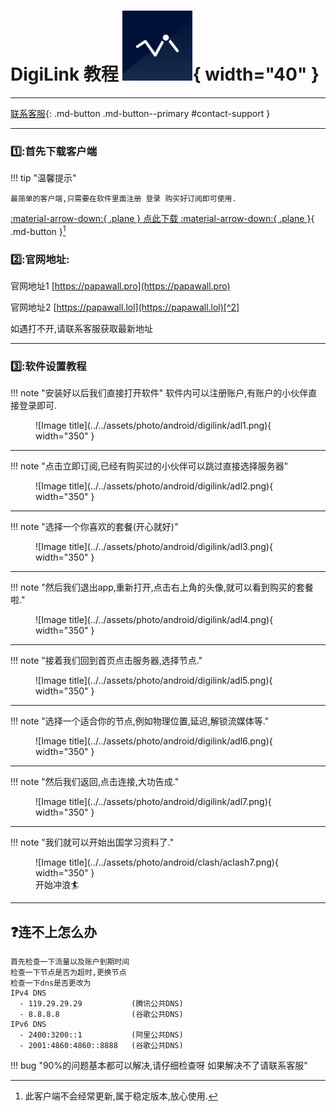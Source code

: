# DigiLink 教程  ![Image title](../../assets/photo/win/digilink/digilinklogo.png){ width="40" }
---

[联系客服](javascript:void(0);){: .md-button .md-button--primary #contact-support }

---

### 1️⃣:首先下载客户端
!!! tip "温馨提示"
    
    最简单的客户端,只需要在软件里面注册 登录 购买好订阅即可使用.
    
[:material-arrow-down:{ .plane } 点此下载 :material-arrow-down:{ .plane }](https://down.papawall.cc/Digilink_1.3.10.apk){ .md-button }[^1] 

### 2️⃣:官网地址:

官网地址1 [https://papawall.pro](https://papawall.pro)

官网地址2 [https://papawall.lol](https://papawall.lol)[^2] 

如遇打不开,请联系客服获取最新地址

---

### 3️⃣:软件设置教程

!!! note "安装好以后我们直接打开软件"
    软件内可以注册账户,有账户的小伙伴直接登录即可.
<figure markdown="span">
![Image title](../../assets/photo/android/digilink/adl1.png){ width="350" }
  <figcaption></figcaption>
</figure> 

---

!!! note "点击立即订阅,已经有购买过的小伙伴可以跳过直接选择服务器"
<figure markdown="span">
![Image title](../../assets/photo/android/digilink/adl2.png){ width="350" }
</figure>

---

!!! note "选择一个你喜欢的套餐(开心就好)"
<figure markdown="span">
![Image title](../../assets/photo/android/digilink/adl3.png){ width="350" }
</figure>

---

!!! note "然后我们退出app,重新打开,点击右上角的头像,就可以看到购买的套餐啦."
<figure markdown="span">
![Image title](../../assets/photo/android/digilink/adl4.png){ width="350" }
</figure>

---

!!! note "接着我们回到首页点击服务器,选择节点."
<figure markdown="span">
![Image title](../../assets/photo/android/digilink/adl5.png){ width="350" }
</figure>

---

!!! note "选择一个适合你的节点,例如物理位置,延迟,解锁流媒体等."
<figure markdown="span">
![Image title](../../assets/photo/android/digilink/adl6.png){ width="350" }
</figure>

---

!!! note "然后我们返回,点击连接,大功告成."
<figure markdown="span">
![Image title](../../assets/photo/android/digilink/adl7.png){ width="350" }
</figure>

---

!!! note "我们就可以开始出国学习资料了."
<figure markdown="span">
![Image title](../../assets/photo/android/clash/aclash7.png){ width="350" }
  <figcaption>开始冲浪🏄‍</figcaption>
</figure>

---

## ❓连不上怎么办
    首先检查一下流量以及账户到期时间
    检查一下节点是否为超时,更换节点
    检查一下dns是否更改为
    IPv4 DNS
      - 119.29.29.29           (腾讯公共DNS)
      - 8.8.8.8                (谷歌公共DNS)
    IPv6 DNS
      - 2400:3200::1           (阿里公共DNS)
      - 2001:4860:4860::8888   (谷歌公共DNS)
!!! bug "90%的问题基本都可以解决,请仔细检查呀 如果解决不了请联系客服"



[^1]: 此客户端不会经常更新,属于稳定版本,放心使用.
[^2]: 官网地址 [https://papawall.pro](https://papawall.pro)







[^1]: Digilink的客户端为一体客户端(注册,登录,购买,连接)一般无需更新.
[^2]: 官网地址 [https://papawall.pro](https://papawall.pro)